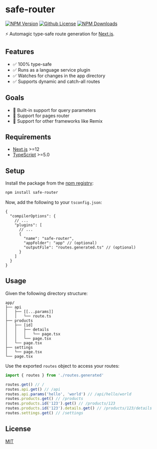 # safe-router

[![NPM Version][npm-image]][npm-url]
[![Github License][license-image]](LICENSE)
[![NPM Downloads][downloads-image]][npm-url]

⚡️ Automagic type-safe route generation for [Next.js](https://nextjs.org/).

## Features

- ✅ 100% type-safe
- ✅ Runs as a language service plugin
- ✅ Watches for changes in the app directory
- ✅ Supports dynamic and catch-all routes

## Goals

- 🚧 Built-in support for query parameters
- 🚧 Support for pages router
- 🚧 Support for other frameworks like Remix

## Requirements

- [Next.js](https://nextjs.org/) >=12
- [TypeScript](https://www.typescriptlang.org/) >=5.0

## Setup

Install the package from the [npm registry](https://www.npmjs.com/package/safe-router):
```bash
npm install safe-router
```

Now, add the following to your `tsconfig.json`:

```jsonc
{
  "compilerOptions": {
    // ...
    "plugins": [
      // ...
      {
        "name": "safe-router",
        "appFolder": "app" // (optional)
        "outputFile": "routes.generated.ts" // (optional)
      }
    ]
  }
}
```

## Usage

Given the following directory structure:

```
app/
├── api
│   ├── [[...params]]
│   │   └── route.ts
├── products
│   ├── [id]
│   │   ├── details
│   │   │   └── page.tsx
│   │   └── page.tsx
│   └── page.tsx
├── settings
│   └── page.tsx
└── page.tsx
```


Use the exported `routes` object to access your routes:
```ts
import { routes } from './routes.generated'

routes.get() // /
routes.api.get() // /api
routes.api.params('hello', 'world') // /api/hello/world
routes.products.get() // /products
routes.products.id('123').get() // /products/123
routes.products.id('123').details.get() // /products/123/details
routes.settings.get() // /settings
```

## License

[MIT](LICENSE)

[npm-image]: https://img.shields.io/npm/v/safe-router.svg
[license-image]: https://img.shields.io/github/license/ivanfilhoz/safe-router.svg
[downloads-image]: https://img.shields.io/npm/dm/safe-router.svg
[npm-url]: https://npmjs.org/package/safe-router
